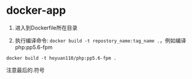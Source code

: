 # docker-app

1. 进入到Dockerfile所在目录

2. 执行编译命令: `docker build -t repostory_name:tag_name .`，例如编译php:pp5.6-fpm

```
docker build -t heyuan110/php:pp5.6-fpm .
```

注意最后的.符号